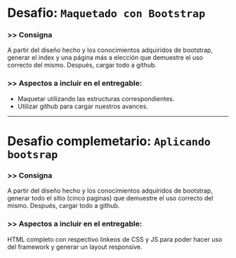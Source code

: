 # Desafio: `Maquetado con Bootstrap`

### >> Consigna 
A partir del diseño hecho y los conocimientos adquiridos de bootstrap, generar el index y una página más a elección que demuestre el uso correcto del mismo. Después, cargar todo a github.

### >> Aspectos a incluir en el entregable:
- Maquetar utilizando las estructuras correspondientes.
- Utilizar github para cargar nuestros avances.

---

# Desafio complemetario: `Aplicando bootsrap`

### >> Consigna
A partir del diseño hecho y los conocimientos adquiridos de bootstrap, generar todo el sitio (cinco paginas) que demuestre el uso correcto del mismo. Después, cargar todo a github. 

### >> Aspectos a incluir en el entregable:
HTML completo con respectivo linkeos de CSS y JS para poder hacer uso del framework y generar un layout responsive.
